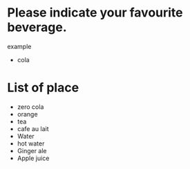 # Please indicate your favourite beverage.
example
- cola
# List of place

- zero cola
- orange 
- tea
- cafe au lait
- Water
- hot water
- Ginger ale
- Apple juice
